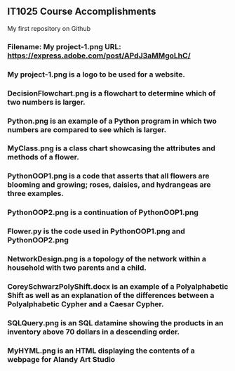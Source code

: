 ## IT1025 Course Accomplishments
My first repository on Github
### Filename: My project-1.png URL: https://express.adobe.com/post/APdJ3aMMgoLhC/
### My project-1.png is a logo to be used for a website.
### DecisionFlowchart.png is a flowchart to determine which of two numbers is larger.
### Python.png is an example of a Python program in which two numbers are compared to see which is larger.
### MyClass.png is a class chart showcasing the attributes and methods of a flower.
### PythonOOP1.png is a code that asserts that all flowers are blooming and growing; roses, daisies, and hydrangeas are three examples.
### PythonOOP2.png is a continuation of PythonOOP1.png
### Flower.py is the code used in PythonOOP1.png and PythonOOP2.png
### NetworkDesign.png is a topology of the network within a household with two parents and a child.
### CoreySchwarzPolyShift.docx is an example of a Polyalphabetic Shift as well as an explanation of the differences between a Polyalphabetic Cypher and a Caesar Cypher.
### SQLQuery.png is an SQL datamine showing the products in an inventory above 70 dollars in a descending order.
### MyHYML.png is an HTML displaying the contents of a webpage for Alandy Art Studio
